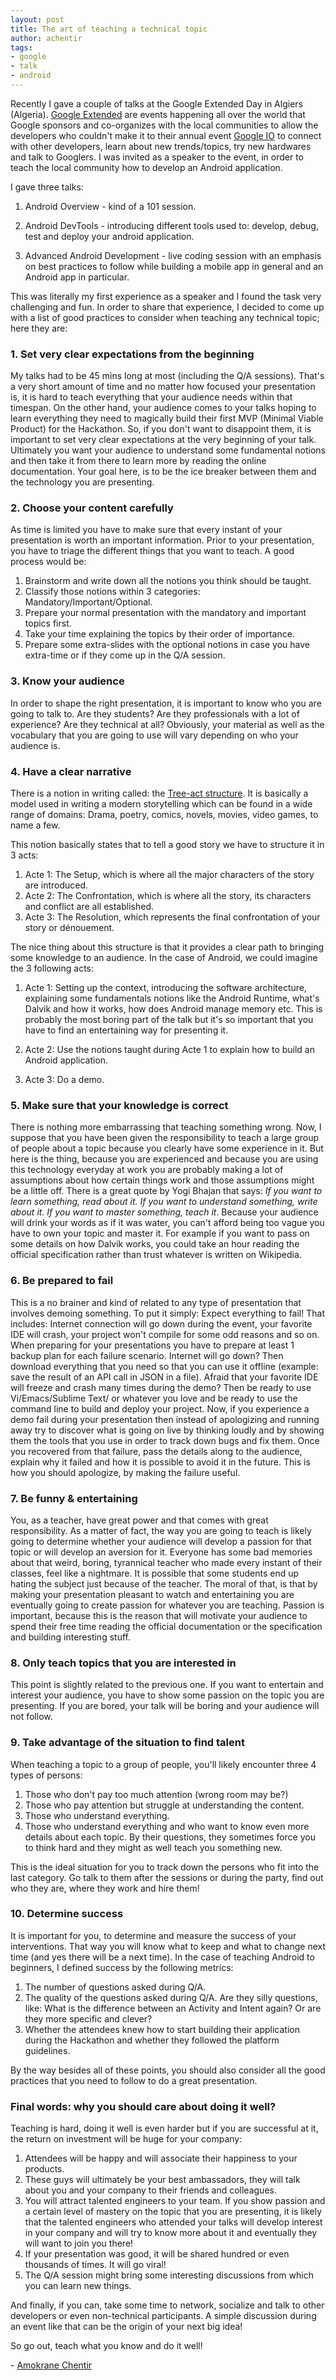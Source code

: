 ```yaml
---
layout: post
title: The art of teaching a technical topic
author: achentir
tags:
- google
- talk
- android
---
```


Recently I gave a couple of talks at the Google Extended 
Day in Algiers (Algeria). [Google Extended](https://developers.google.com/events/io/io-extended) 
are events happening all over the world that Google sponsors and co-organizes with 
the local communities to allow the developers who couldn't make it to their annual event
[Google IO](https://developers.google.com/events/io/) to connect with other developers, 
learn about new trends/topics, try new hardwares and talk to Googlers. I was invited as a speaker 
to the event, in order to teach the local community how to develop an Android application.

I gave three talks: 

1. Android Overview - kind of a 101 session.

2. Android DevTools - introducing different tools used to: develop, debug, test and deploy
   your android application.

3. Advanced Android Development - live coding session with an emphasis on best practices 
   to follow while building a mobile app in general and an Android app in particular.

This was literally my first experience as a speaker and I found the task very 
challenging and fun.  In order to share that experience, I decided to come up with a 
list of good practices to consider when teaching any technical topic; here they are:

### 1. Set very clear expectations from the beginning
My talks had to be 45 mins long at most (including the Q/A sessions). That's a very short 
amount of time and no matter how focused your presentation is, it is hard to teach 
everything that your audience needs within that timespan. On the other hand, your audience 
comes to your talks hoping to learn everything they need to magically build their 
first MVP (Minimal Viable Product) for the Hackathon. 
So, if you don't want to disappoint them, it is important to set very clear expectations 
at the very beginning of your talk. Ultimately you want your audience to understand some 
fundamental notions and then take it from there to learn more by reading the online documentation. 
Your goal here, is to be the ice breaker between them and the technology you are presenting. 

### 2. Choose your content carefully
As time is limited you have to make sure that every instant of your presentation is worth 
an important information. Prior to your presentation, you have to triage the different things that 
you want to teach. A good process would be:

1. Brainstorm and write down all the notions you think should be taught.
2. Classify those notions within 3 categories: Mandatory/Important/Optional. 
3. Prepare your normal presentation with the mandatory and important topics first. 
4. Take your time explaining the topics by their order of importance.
5. Prepare some extra-slides with the optional notions in case you have extra-time or if they come up in the Q/A session.

### 3. Know your audience
In order to shape the right presentation, it is important to know who you are going to talk to.  Are they students? 
Are they professionals with a lot of experience? Are they technical at all? Obviously, your material as well as 
the vocabulary that you are going to use will vary depending on who your audience is.

### 4. Have a clear narrative
There is a notion in writing called: the [Tree-act structure](http://en.wikipedia.org/wiki/Three-act_structure). 
It is basically a model used in writing a modern storytelling which can be found in a wide range of 
domains: Drama, poetry, comics, novels, movies, video games, to name a few.

This notion basically states that to tell a good story we have to structure it in 3 acts:

1. Acte 1: The Setup, which is where all the major characters of the story are introduced.
2. Acte 2: The Confrontation, which is where all the story, its characters and conflict are all established.
3. Acte 3: The Resolution, which represents the final confrontation of your story or dénouement.

The nice thing about this structure is that it provides a clear path to bringing some knowledge to 
an audience. In the case of Android, we could imagine the 3 following acts:

1. Acte 1: Setting up the context, introducing the software architecture, explaining some fundamentals notions 
like the Android Runtime, what's Dalvik and how it works,  how does Android manage memory etc.  This is probably the most 
boring part of the talk but it's so important that you have to find an entertaining way for presenting it.

2. Acte 2: Use the notions taught during Acte 1 to explain how to build an Android application.

3. Acte 3: Do a demo.

### 5. Make sure that your knowledge is correct
There is nothing more embarrassing that teaching something wrong.  Now, I suppose that you have been 
given the responsibility to teach a large group of people about a topic because you clearly have some 
experience in it. But here is the thing, because you are experienced and because you are using this 
technology everyday at work you are probably making a lot of assumptions about how certain things work 
and those assumptions might be a little off. There is a great quote by Yogi Bhajan that says: 
*If you want to learn something, read about it. If you want to understand something, write about it. 
If you want to master something, teach it*.  Because your audience will drink your words as if it was water, 
you can't afford being too vague you have to own your topic and master it. For example if you want to pass on
some details on how Dalvik works, you could take an hour reading the official specification rather than trust 
whatever is written on Wikipedia.

### 6. Be prepared to fail
This is a no brainer and kind of related to any type of presentation that involves demoing something. 
To put it simply: Expect everything to fail! That includes: Internet connection will go down during the event,
your favorite IDE will crash, your project won't compile for some odd reasons and so on. When preparing for your 
presentations you have to prepare at least 1 backup plan for each failure scenario. Internet will go down? 
Then download everything that you need so that you can use it offline (example: save the result of 
an API call in JSON in a file). Afraid that your favorite IDE will freeze and crash many times during the demo? 
Then be ready to use Vi/Emacs/Sublime Text/ or whatever you love and be ready to use the command line to build 
and deploy your project.
Now, if you experience a demo fail during your presentation then instead of apologizing and running away try 
to discover what is going on live by thinking loudly and by showing them the tools that you use in order to 
track down bugs and fix them. Once you recovered from that failure, pass the details along to the audience, 
explain why it failed and how it is possible to avoid it in the future. This is how you should apologize, 
by making the failure useful.

### 7. Be funny & entertaining
You, as a teacher, have great power and that comes with great responsibility. As a matter of fact, the way you 
are going to teach is likely going to determine whether your audience will develop a passion for that topic or will 
develop an aversion for it. Everyone has some bad memories about that weird, boring, tyrannical teacher who made every 
instant of their classes, feel like a nightmare. It is possible that some students end up hating the subject just 
because of the teacher.  The moral of that, is that by making your presentation pleasant to watch and 
entertaining you are eventually going to create passion for whatever you are teaching. Passion is important, because 
this is the reason that will motivate your audience to spend their free time reading the official documentation or the 
specification and building interesting stuff.

### 8. Only teach topics that you are interested in
This point is slightly related to the previous one. If you want to entertain and interest your audience, you have to 
show some passion on the topic you are presenting. If you are bored, your talk will be boring and your audience will not follow.

### 9. Take advantage of the situation to find talent
When teaching a topic to a group of people, you'll likely encounter three 4 types of persons: 

1. Those who don't pay too much attention (wrong room may be?)
2. Those who pay attention but struggle at understanding the content.  
3. Those who understand everything.
4. Those who understand everything and who want to know even more details about each topic. By their questions, 
they sometimes force you to think hard and they might as well teach you something new.

This is the ideal situation for you to track down the persons who fit into the last category. Go talk to them after 
the sessions or during the party, find out who they are, where they work and hire them!

### 10. Determine success
It is important for you, to determine and measure the success of your interventions. That way you will know what to 
keep and what to change next time (and yes there will be a next time). In the case of teaching Android to beginners, 
I defined success by the following metrics:

1. The number of questions asked during Q/A.
2. The quality of the questions asked during Q/A.  Are they silly questions, like: 
What is the difference between an Activity and Intent again? Or are they more specific and clever? 
3. Whether the attendees knew how to start building their application during the Hackathon and whether they followed 
the platform guidelines.

By the way besides all of these points, you should also consider all the good practices that you need to follow to 
do a great presentation.

### Final words: why you should care about doing it well?
Teaching is hard, doing it well is even harder but if you are successful at it, the return on investment will be huge 
for your company:

1. Attendees will be happy and will associate their happiness to your products. 
2. These guys will ultimately be your best ambassadors, they will talk about you and your company to their friends and colleagues. 
3. You will attract talented engineers to your team. If you show passion and a certain level of mastery on the topic 
that you are presenting, it is likely that the talented engineers who attended your talks will develop interest in your 
company and will try to know more about it and eventually they will want to join you there!
4. If your presentation was good, it will be shared hundred or even thousands of times.  It will go viral!
5. The Q/A session might bring some interesting discussions from which you can learn new things.

And finally, if you can, take some time to network, socialize and talk to other developers or even non-technical participants. 
A simple discussion during an event like that can be the origin of your next big idea!

So go out, teach what you know and do it well!

\- [Amokrane Chentir](https://github.com/Amokrane/)